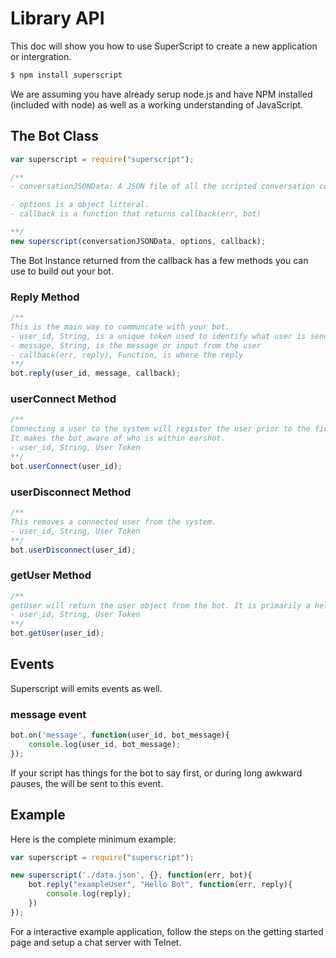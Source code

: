 

# Library API

This doc will show you how to use SuperScript to create a new application or intergration.

```sh
$ npm install superscript

```

We are assuming you have already serup node.js and have NPM installed (included with node) as well as a working understanding of JavaScript.
<a class="doc-anchor" name="bot"></a>
## The Bot Class

```javascript
var superscript = require("superscript");

/**
- conversationJSONData: A JSON file of all the scripted conversation compiled down to one file. This file is generated from the parse util in ./bin/parse

- options is a object litteral.
- callback is a function that returns callback(err, bot)

**/
new superscript(conversationJSONData, options, callback);

```

The Bot Instance returned from the callback has a few methods you can use to build out your bot.

### Reply Method
```javascript
/**
This is the main way to communcate with your bot.
- user_id, String, is a unique token used to identify what user is sending the message
- message, String, is the message or input from the user
- callback(err, reply), Function, is where the reply 
**/
bot.reply(user_id, message, callback);
```

### userConnect Method
```javascript
/**
Connecting a user to the system will register the user prior to the first message being sent. This means the bot can reach out to the user BEFORE any conversation has started.
It makes the bot aware of who is within earshot.
- user_id, String, User Token
**/
bot.userConnect(user_id);
```

### userDisconnect Method
```javascript
/**
This removes a connected user from the system.
- user_id, String, User Token
**/
bot.userDisconnect(user_id);
```

### getUser Method
```javascript
/**
getUser will return the user object from the bot. It is primarily a helper function.
- user_id, String, User Token
**/
bot.getUser(user_id);

```
<a class="doc-anchor" name="events"></a>
## Events
Superscript will emits events as well.

### message event

```javascript
bot.on('message', function(user_id, bot_message){
	console.log(user_id, bot_message);
});

```

If your script has things for the bot to say first, or during long awkward pauses, the will be sent to this event.


<a class="doc-anchor" name="example"></a>
## Example 

Here is the complete minimum example:
```javascript
var superscript = require("superscript");

new superscript('./data.json', {}, function(err, bot){
	bot.reply("exampleUser", "Hello Bot", function(err, reply){
		console.log(reply);
	})
});

```

<div class="doc-box doc-info">
	For a interactive example application, follow the steps on the getting started page and setup a chat server with Telnet.
</div>


